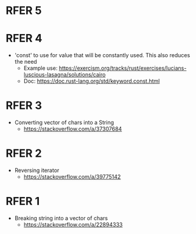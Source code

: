 
# RFER 5

# RFER 4
- 'const' to use for value that will be constantly used. This also reduces the need 
    - Example use: https://exercism.org/tracks/rust/exercises/lucians-luscious-lasagna/solutions/cairo
    - Doc: https://doc.rust-lang.org/std/keyword.const.html

# RFER 3
- Converting vector of chars into a String
    - https://stackoverflow.com/a/37307684

# RFER 2
- Reversing iterator
    - https://stackoverflow.com/a/39775142

# RFER 1
- Breaking string into a vector of chars
    - https://stackoverflow.com/a/22894333